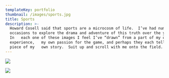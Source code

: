 ```yaml
---
templateKey: portfolio
thumbnail: /images/sports.jpg
title: Sports
description: >-
  Howard Cosell said that sports are a microcosm of life.  I’ve had numerous  
  occasions to explore the drama and adventure of this truth over the years. 
  In   each one of these images I feel I’ve “drawn” from a part of my own
  experience,   my own passion for the game, and perhaps they each tell a small
  piece of my   own story.  Suit up and scroll with me onto the field.
---
```

![](/images/jim-brown.gif)

![](/images/front-row-seat.gif)
